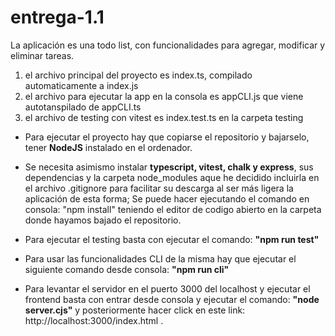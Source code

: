 # entrega-1.1 

La aplicación es una todo list, con funcionalidades para agregar, modificar y eliminar tareas.

1. el archivo principal del proyecto es index.ts, compilado automaticamente a index.js
2. el archivo para ejecutar la app en la consola es appCLI.js que viene autotanspilado de appCLI.ts
3. el archivo de testing con vitest es index.test.ts en la carpeta testing

- Para ejecutar el proyecto hay que copiarse el repositorio y bajarselo, tener **NodeJS** instalado en el ordenador.

- Se necesita asimismo instalar **typescript, vitest, chalk y express**, sus dependencias y la carpeta node_modules aque he decidido incluirla en el archivo .gitignore para facilitar su descarga al ser más ligera la aplicación de esta forma; Se puede hacer ejecutando el comando en consola:
"npm install" teniendo el editor de codigo abierto en la carpeta donde hayamos bajado el repositorio.

- Para ejecutar el testing basta con ejecutar el comando: **"npm run test"**
- Para usar las funcionalidades CLI de la misma hay que ejecutar el siguiente comando desde consola: **"npm run cli"** 
- Para levantar el servidor en el puerto 3000 del localhost y ejecutar el frontend basta con entrar desde consola y ejecutar el comando: **"node server.cjs"** y posteriormente hacer click en este link: http://localhost:3000/index.html .


